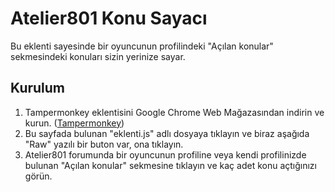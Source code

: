 # Atelier801 Konu Sayacı

Bu eklenti sayesinde bir oyuncunun profilindeki "Açılan konular" sekmesindeki konuları sizin yerinize sayar.

## Kurulum
1. Tampermonkey eklentisini Google Chrome Web Mağazasından indirin ve kurun. ([Tampermonkey](https://chrome.google.com/webstore/detail/tampermonkey/dhdgffkkebhmkfjojejmpbldmpobfkfo))
2. Bu sayfada bulunan "eklenti.js" adlı dosyaya tıklayın ve biraz aşağıda "Raw" yazılı bir buton var, ona tıklayın.
3. Atelier801 forumunda bir oyuncunun profiline veya kendi profilinizde bulunan "Açılan konular" sekmesine tıklayın ve kaç adet konu açtığınızı görün.
